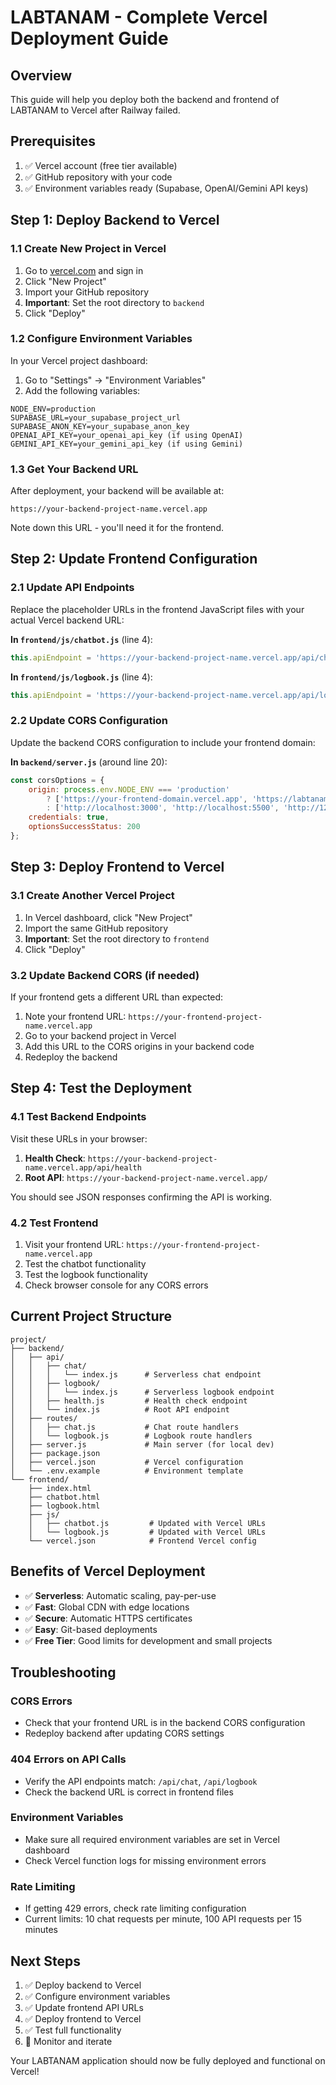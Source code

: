 # LABTANAM - Complete Vercel Deployment Guide

## Overview

This guide will help you deploy both the backend and frontend of LABTANAM to Vercel after Railway failed.

## Prerequisites

1. ✅ Vercel account (free tier available)
2. ✅ GitHub repository with your code
3. ✅ Environment variables ready (Supabase, OpenAI/Gemini API keys)

## Step 1: Deploy Backend to Vercel

### 1.1 Create New Project in Vercel

1. Go to [vercel.com](https://vercel.com) and sign in
2. Click "New Project"
3. Import your GitHub repository
4. **Important**: Set the root directory to `backend`
5. Click "Deploy"

### 1.2 Configure Environment Variables

In your Vercel project dashboard:

1. Go to "Settings" → "Environment Variables"
2. Add the following variables:

```
NODE_ENV=production
SUPABASE_URL=your_supabase_project_url
SUPABASE_ANON_KEY=your_supabase_anon_key
OPENAI_API_KEY=your_openai_api_key (if using OpenAI)
GEMINI_API_KEY=your_gemini_api_key (if using Gemini)
```

### 1.3 Get Your Backend URL

After deployment, your backend will be available at:
```
https://your-backend-project-name.vercel.app
```

Note down this URL - you'll need it for the frontend.

## Step 2: Update Frontend Configuration

### 2.1 Update API Endpoints

Replace the placeholder URLs in the frontend JavaScript files with your actual Vercel backend URL:

**In `frontend/js/chatbot.js`** (line 4):
```javascript
this.apiEndpoint = 'https://your-backend-project-name.vercel.app/api/chat';
```

**In `frontend/js/logbook.js`** (line 4):
```javascript
this.apiEndpoint = 'https://your-backend-project-name.vercel.app/api/logbook';
```

### 2.2 Update CORS Configuration

Update the backend CORS configuration to include your frontend domain:

**In `backend/server.js`** (around line 20):
```javascript
const corsOptions = {
    origin: process.env.NODE_ENV === 'production' 
        ? ['https://your-frontend-domain.vercel.app', 'https://labtanam.vercel.app']
        : ['http://localhost:3000', 'http://localhost:5500', 'http://127.0.0.1:5500'],
    credentials: true,
    optionsSuccessStatus: 200
};
```

## Step 3: Deploy Frontend to Vercel

### 3.1 Create Another Vercel Project

1. In Vercel dashboard, click "New Project"
2. Import the same GitHub repository
3. **Important**: Set the root directory to `frontend`
4. Click "Deploy"

### 3.2 Update Backend CORS (if needed)

If your frontend gets a different URL than expected:

1. Note your frontend URL: `https://your-frontend-project-name.vercel.app`
2. Go to your backend project in Vercel
3. Add this URL to the CORS origins in your backend code
4. Redeploy the backend

## Step 4: Test the Deployment

### 4.1 Test Backend Endpoints

Visit these URLs in your browser:

1. **Health Check**: `https://your-backend-project-name.vercel.app/api/health`
2. **Root API**: `https://your-backend-project-name.vercel.app/`

You should see JSON responses confirming the API is working.

### 4.2 Test Frontend

1. Visit your frontend URL: `https://your-frontend-project-name.vercel.app`
2. Test the chatbot functionality
3. Test the logbook functionality
4. Check browser console for any CORS errors

## Current Project Structure

```
project/
├── backend/
│   ├── api/
│   │   ├── chat/
│   │   │   └── index.js      # Serverless chat endpoint
│   │   ├── logbook/
│   │   │   └── index.js      # Serverless logbook endpoint
│   │   ├── health.js         # Health check endpoint
│   │   └── index.js          # Root API endpoint
│   ├── routes/
│   │   ├── chat.js           # Chat route handlers
│   │   └── logbook.js        # Logbook route handlers
│   ├── server.js             # Main server (for local dev)
│   ├── package.json
│   ├── vercel.json           # Vercel configuration
│   └── .env.example          # Environment template
└── frontend/
    ├── index.html
    ├── chatbot.html
    ├── logbook.html
    ├── js/
    │   ├── chatbot.js         # Updated with Vercel URLs
    │   └── logbook.js         # Updated with Vercel URLs
    └── vercel.json            # Frontend Vercel config
```

## Benefits of Vercel Deployment

- ✅ **Serverless**: Automatic scaling, pay-per-use
- ✅ **Fast**: Global CDN with edge locations
- ✅ **Secure**: Automatic HTTPS certificates
- ✅ **Easy**: Git-based deployments
- ✅ **Free Tier**: Good limits for development and small projects

## Troubleshooting

### CORS Errors
- Check that your frontend URL is in the backend CORS configuration
- Redeploy backend after updating CORS settings

### 404 Errors on API Calls
- Verify the API endpoints match: `/api/chat`, `/api/logbook`
- Check the backend URL is correct in frontend files

### Environment Variables
- Make sure all required environment variables are set in Vercel dashboard
- Check Vercel function logs for missing environment errors

### Rate Limiting
- If getting 429 errors, check rate limiting configuration
- Current limits: 10 chat requests per minute, 100 API requests per 15 minutes

## Next Steps

1. ✅ Deploy backend to Vercel
2. ✅ Configure environment variables
3. ✅ Update frontend API URLs
4. ✅ Deploy frontend to Vercel
5. ✅ Test full functionality
6. 🔄 Monitor and iterate

Your LABTANAM application should now be fully deployed and functional on Vercel!